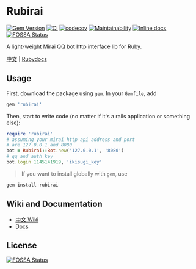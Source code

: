 # Rubirai

[![Gem Version](https://badge.fury.io/rb/rubirai.svg)](https://rubygems.org/gems/rubirai)
[![CI](https://github.com/Shimogawa/rubirai/actions/workflows/CI.yml/badge.svg?branch=master)](https://github.com/Shimogawa/rubirai/actions/workflows/CI.yml)
[![codecov](https://codecov.io/gh/Shimogawa/rubirai/branch/master/graph/badge.svg?token=OVUVEWFPKY)](https://codecov.io/gh/Shimogawa/rubirai)
[![Maintainability](https://api.codeclimate.com/v1/badges/9a9d8c887e5deb601e1e/maintainability)](https://codeclimate.com/github/Shimogawa/rubirai/maintainability)
[![Inline docs](http://inch-ci.org/github/shimogawa/rubirai.svg?branch=master)](http://inch-ci.org/github/shimogawa/rubirai)
[![FOSSA Status](https://app.fossa.com/api/projects/git%2Bgithub.com%2FShimogawa%2Frubirai.svg?type=shield)](https://app.fossa.com/projects/git%2Bgithub.com%2FShimogawa%2Frubirai?ref=badge_shield)

A light-weight Mirai QQ bot http interface lib for Ruby.

[中文][wiki] | [Rubydocs][rubydocs]

## Usage

First, download the package using `gem`. In your `Gemfile`, add

```ruby
gem 'rubirai'
```

Then, start to write code (no matter if it's a rails application or something else):

```ruby
require 'rubirai'
# assuming your mirai http api address and port
# are 127.0.0.1 and 8080
bot = Rubirai::Bot.new('127.0.0.1', '8080')
# qq and auth key
bot.login 1145141919, 'ikisugi_key'
```

> If you want to install globally with `gem`, use

```bash
gem install rubirai 
```

## Wiki and Documentation

- [中文 Wiki][wiki]
- [Docs][rubydocs]


## License
[![FOSSA Status](https://app.fossa.com/api/projects/git%2Bgithub.com%2FShimogawa%2Frubirai.svg?type=large)](https://app.fossa.com/projects/git%2Bgithub.com%2FShimogawa%2Frubirai?ref=badge_large)


[wiki]: https://github.com/Shimogawa/rubirai/wiki
[rubydocs]: https://www.rebuild.moe/rubirai/
